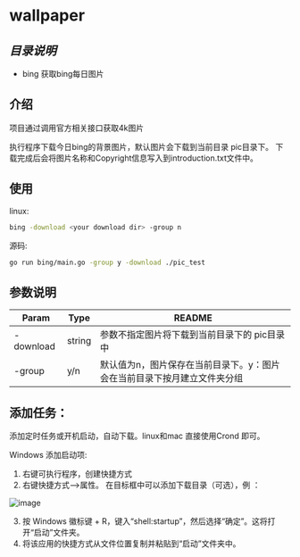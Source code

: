 # wallpaper
## _目录说明_
- bing 获取bing每日图片


## 介绍
项目通过调用官方相关接口获取4k图片

执行程序下载今日bing的背景图片，默认图片会下载到当前目录 pic目录下。
下载完成后会将图片名称和Copyright信息写入到introduction.txt文件中。


## 使用
linux:
```sh
bing -download <your download dir> -group n
```
源码:
```sh
go run bing/main.go -group y -download ./pic_test
```
## 参数说明
| Param | Type |README |
| ------ | ------ | ------ |
| -download |string| 参数不指定图片将下载到当前目录下的 pic目录中 |
| -group |y/n| 默认值为n，图片保存在当前目录下。y：图片会在当前目录下按月建立文件夹分组 |

## 添加任务：
添加定时任务或开机启动，自动下载。linux和mac 直接使用Crond 即可。

Windows 添加启动项:
1. 右键可执行程序，创建快捷方式
2. 右键快捷方式-->属性。 在目标框中可以添加下载目录（可选），例 ：
  
  ![image](https://user-images.githubusercontent.com/7802535/188383830-34f24711-f9ab-4e52-82f2-0fddd447e6b5.png)
  
3. 按 Windows 徽标键  + R，键入“shell:startup”，然后选择“确定”。这将打开“启动”文件夹。
4. 将该应用的快捷方式从文件位置复制并粘贴到“启动”文件夹中。

